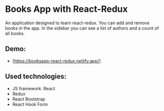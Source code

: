 # Books App with React-Redux

An application designed to learn react-redux. You can add and remove books in the app. In the sidebar you can see a list of authors and a count of all books.

## Demo:
- [https://booksapp-react-redux.netlify.app/]

## Used technologies:

- JS framework: React
- Redux
- React Bootstrap
- React Hook Form
